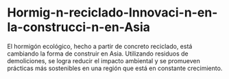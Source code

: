 # Hormig-n-reciclado-Innovaci-n-en-la-construcci-n-en-Asia
El hormigón ecológico, hecho a partir de concreto reciclado, está cambiando la forma de construir en Asia. Utilizando residuos de demoliciones, se logra reducir el impacto ambiental y se promueven prácticas más sostenibles en una región que está en constante crecimiento.
